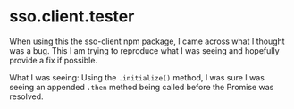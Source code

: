 # sso.client.tester

When using this the sso-client npm package, I came across what I thought was a bug.
This I am trying to reproduce what I was seeing and hopefully provide a fix if possible.

What I was seeing:
  Using the `.initialize()` method, I was sure I was seeing an appended `.then` method being called before the Promise was resolved.